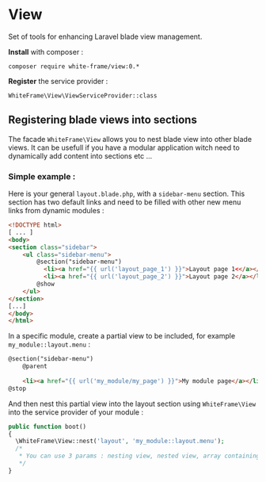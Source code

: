 # View

Set of tools for enhancing Laravel blade view management.

**Install** with composer :

    composer require white-frame/view:0.*

**Register** the service provider :

    WhiteFrame\View\ViewServiceProvider::class

## Registering blade views into sections

The facade `WhiteFrame\View` allows you to nest blade view into other blade views. It can be usefull if you have a modular application witch need to dynamically add content into sections etc ...

### Simple example :

Here is your general `layout.blade.php`, with a `sidebar-menu` section. This section has two default links and need to be filled with other new menu links from dynamic modules :

```html
<!DOCTYPE html>
[ ... ]
<body>
<section class="sidebar">
	<ul class="sidebar-menu">
		@section("sidebar-menu")
		  <li><a href="{{ url('layout_page_1') }}">Layout page 1<</a></li>
		  <li><a href="{{ url('layout_page_2') }}">Layout page 2</a></li>
		@show
	</ul>
</section>
[...]
</body>
</html>
```

In a specific module, create a partial view to be included, for example `my_module::layout.menu` :

```html
@section("sidebar-menu")
	@parent
	
	<li><a href="{{ url('my_module/my_page') }}">My module page</a></li>
@stop
````

And then nest this partial view into the layout section using `WhiteFrame\View` into the service provider of your module :

```php
public function boot()
{
  \WhiteFrame\View::nest('layout', 'my_module::layout.menu');
  /*
   * You can use 3 params : nesting view, nested view, array containing datas for nested view (optionnal)
   */
}
```
